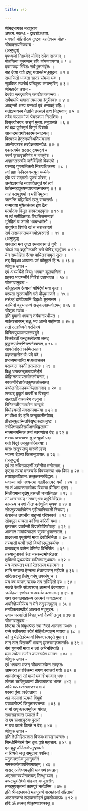 ```yaml
---
title: ०१२

---
```

श्रीमद्‌भागवत महापुराण  
अष्टमः स्कन्धः - द्वादशोऽध्यायः  
भगवतो मोहिनीरूपं दृष्ट्वा महादेवस्य मोहः -  
श्रीबादरायणिरुवाच -   
(अनुष्टुप्)   
वृषध्वजो निशम्येदं योषिद् रूपेण दानवान् ।   
मोहयित्वा सुरगणान् हरिः सोममपाययत् ॥ १ ॥   
वृषमारुह्य गिरिशः सर्वभूतगणैर्वृतः ।   
सह देव्या ययौ द्रष्टुं यत्रास्ते मधुसूदनः ॥ २ ॥   
सभाजितो भगवता सादरं सोमया भवः ।   
सूपविष्ट उवाचेदं प्रतिपूज्य स्मयन्हरिम् ॥ ३ ॥   
श्रीमहादेव उवाच -   
देवदेव जगद्व्यापिन् जगदीश जगन्मय ।   
सर्वेषामपि भावानां त्वमात्मा हेतुरीश्वरः ॥ ४ ॥   
आद्यन्तौ अस्य यन्मध्यं इदं अन्यदहं बहिः ।   
यतोऽव्ययस्य नैतानि तत्सत्यं ब्रह्म चिद्भवान् ॥ ५ ॥   
तवैव चरणाम्भोजं श्रेयस्कामा निराशिषः ।   
विसृज्योभयतः सङ्गं मुनयः समुपासते ॥ ६ ॥   
त्वं ब्रह्म पूर्णममृतं विगुणं विशोकं   
आनन्दमात्रमविकारमनन्यदन्यत् ।   
विश्वस्य हेतुरुदयस्थितिसंयमानां   
आत्मेश्वरश्च तदपेक्षतयानपेक्षः ॥ ७ ॥   
एकस्त्वमेव सदसद् द्वयमद्वयं च   
स्वर्णं कृताकृतमिवेह न वस्तुभेदः ।   
अज्ञानतस्त्वयि जनैर्विहितो विकल्पो ।   
यस्माद् गुणव्यतिकरो निरुपाधिकस्य ॥ ८ ॥   
त्वां ब्रह्म केचिदवयन्त्युत धर्ममेके   
एके परं सदसतोः पुरुषं परेशम् ।   
अन्येऽवयन्ति नवशक्तियुतं परं त्वां   
केचिन्महापुरुषमव्ययमात्मतन्त्रम् ॥ ९ ॥   
नाहं परायुरृषयो न मरीचिमुख्या   
जानन्ति यद्विरचितं खलु सत्त्वसर्गाः ।   
यन्मायया मुषितचेतस ईश दैत्य   
मर्त्यादयः किमुत शश्वदभद्रवृत्ताः ॥ १० ॥   
स त्वं समीहितमदः स्थितिजन्मनाशं   
भूतेहितं च जगतो भवबन्धमोक्षौ ।   
वायुर्यथा विशति खं च चराचराख्यं   
सर्वं तदात्मकतयावगमोऽवरुन्त्से ॥ ११ ॥   
(अनुष्टुप्)   
अवतारा मया दृष्टा रममाणस्य ते गुणैः ।   
सोऽहं तद् द्रष्टुमिच्छामि यत्ते योषिद् वपुर्धृतम् ॥ १२ ॥   
येन सम्मोहिता दैत्याः पायिताश्चामृतं सुराः ।   
तद् दिदृक्षव आयाताः परं कौतूहलं हि नः ॥ १३ ॥   
श्रीशुक उवाच -   
एवं अभ्यर्थितो विष्णुः भगवान् शूलपाणिना ।   
प्रहस्य भावगम्भीरं गिरिशं प्रत्यभाषत ॥ १४ ॥   
श्रीभगवानुवाच -   
कौतूहलाय दैत्यानां योषिद्वेषो मया कृतः ।   
पश्यता सुरकार्याणि गते पीयूषभाजने ॥ १५ ॥   
तत्तेऽहं दर्शयिष्यामि दिदृक्षोः सुरसत्तम ।   
कामिनां बहु मन्तव्यं सङ्कल्पप्रभवोदयम् ॥ १६ ॥   
श्रीशुक उवाच -   
इति ब्रुवाणो भगवान् तत्रैवान्तरधीयत ।   
सर्वतश्चारयन् चक्षुः भव आस्ते सहोमया ॥ १७ ॥   
ततो ददर्शोपवने वरस्त्रियं   
विचित्रपुष्पारुणपल्लवद्रुमे ।   
विक्रीडतीं कन्दुकलीलया लसद्   
दुकूलपर्यस्तनितम्बमेखलाम् ॥ १८ ॥   
आवर्तनोद्वर्तनकम्पितस्तन   
प्रकृष्टहारोरुभरैः पदे पदे ।   
प्रभज्यमानामिव मध्यतश्चलउ   
पदप्रवालं नयतीं ततस्ततः ॥ १९ ॥   
दिक्षु भ्रमत्कन्दुकचापलैर्भृशं   
प्रोद्विग्नतारायतलोललोचनाम् ।   
स्वकर्णविभ्राजितकुण्डलोल्लसत्   
कपोलनीलालकमण्डिताननाम् ॥ २० ॥   
श्लथद् दुकूलं कबरीं च विच्युतां   
सन्नह्यतीं वामकरेण वल्गुना ।   
विनिघ्नतीमन्यकरेण कन्दुकं   
विमोहयन्तीं जगदात्ममायया ॥ २१ ॥   
तां वीक्ष्य देव इति कन्दुकलीलयेषद्   
व्रीडास्फुटस्मितविसृष्टकटाक्षमुष्टः ।   
स्त्रीप्रेक्षणप्रतिसमीक्षणविह्वलात्मा   
नात्मानमन्तिक उमां स्वगणांश्च वेद ॥ २२ ॥   
तस्याः कराग्रात्स तु कन्दुको यदा   
गतो विदूरं तमनुव्रजत्स्त्रियाः ।   
वासः ससूत्रं लघु मारुतोऽहरद्   
भवस्य देवस्य किलानुपश्यतः ॥ २३ ॥   
(अनुष्टुप्)   
एवं तां रुचिरापाङ्‌गीं दर्शनीयां मनोरमाम् ।   
दृष्ट्वा तस्यां मनश्चक्रे विषज्जन्त्यां भवः किल ॥ २४ ॥   
तयापहृतविज्ञानः तत्कृतस्मरविह्वलः ।   
भवान्या अपि पश्यन्त्या गतह्रीस्तत्पदं ययौ ॥ २५ ॥   
सा तं आयान्तमालोक्य विवस्त्रा व्रीडिता भृशम् ।   
निलीयमाना वृक्षेषु हसन्ती नान्वतिष्ठत ॥ २६ ॥   
तां अन्वगच्छद् भगवान् भवः प्रमुषितेन्द्रियः ।   
कामस्य च वशं नीतः करेणुमिव यूथपः ॥ २७ ॥   
सोऽनुव्रज्यातिवेगेन गृहीत्वानिच्छतीं स्त्रियम् ।   
केशबन्ध उपानीय बाहुभ्यां परिषस्वजे ॥ २८ ॥   
सोपगूढा भगवता करिणा करिणी यथा ।   
इतस्ततः प्रसर्पन्ती विप्रकीर्णशिरोरुहा ॥ २९ ॥   
आत्मानं मोचयित्वाङ्‌ग सुरर्षभभुजान्तरात् ।   
प्राद्रवत्सा पृथुश्रोणी माया देवविनिर्मिता ॥ ३० ॥   
तस्यासौ पदवीं रुद्रो विष्णोरद्भुतकर्मणः ।   
प्रत्यपद्यत कामेन वैरिणेव विनिर्जितः ॥ ३१ ॥   
तस्यानुधावतो रेतः चस्कन्दामोघरेतसः ।   
शुष्मिणो यूथपस्येव वासितामनुधावतः ॥ ३२ ॥   
यत्र यत्रापतन् मह्यां रेतस्तस्य महात्मनः ।   
तानि रूप्यस्य हेम्नश्च क्षेत्राण्यासन् महीपते ॥ ३३ ॥   
सरित्सरःसु शैलेषु वनेषु उपवनेषु च ।   
यत्र क्व चासन् ऋषयः तत्र सन्निहितो हरः ॥ ३४ ॥   
स्कन्ने रेतसि सोऽपश्यत् आत्मानं देवमायया ।   
जडीकृतं नृपश्रेष्ठ सन्न्यवर्तत कश्मलात् ॥ ३५ ॥   
अथ अवगतमाहात्म्य आत्मनो जगदात्मनः ।   
अपरिज्ञेयवीर्यस्य न मेने तदु हाद्भुतम् ॥ ३६ ॥   
तमविक्लवमव्रीडं आलक्ष्य मधुसूदनः ।   
उवाच परमप्रीतो बिभ्रत् स्वां पौरुषीं तनुम् ॥ ३७ ॥   
श्रीभगवानुवाच -   
दिष्ट्या त्वं विबुधश्रेष्ठ स्वां निष्ठां आत्मना स्थितः ।   
यन्मे स्त्रीरूपया स्वैरं मोहितोऽप्यङ्‌ग मायया ॥ ३८ ॥   
को नु मेऽतितरेन्मायां विषक्तस्त्वदृते पुमान् ।   
तान् तान् विसृजतीं भावान् दुस्तरामकृतात्मभिः ॥ ३९ ॥   
सेयं गुणमयी माया न त्वां अभिभविष्यति ।   
मया समेता कालेन कालरूपेण भागशः ॥ ४० ॥   
श्रीशुक उवाच -   
एवं भगवता राजन् श्रीवत्साङ्केन सत्कृतः ।   
आमन्त्र्य तं परिक्रम्य सगणः स्वालयं ययौ ॥ ४१ ॥   
आत्मांशभूतां तां मायां भवानीं भगवान् भवः ।   
शंसतां ऋषिमुख्यानां प्रीत्याचष्टाथ भारत ॥ ४२ ॥   
अयि व्यपश्यस्त्वमजस्य मायां   
परस्य पुंसः परदेवतायाः ।   
अहं कलानां ऋषभो विमुह्ये   
ययावशोऽन्ये किमुतास्वतन्त्राः ॥ ४३ ॥   
यं मां अपृच्छस्त्वमुपेत्य योगात्   
समासहस्रान्त उपारतं वै ।   
स एष साक्षात्पुरुषः पुराणो   
न यत्र कालो विशते न वेदः ॥ ४४ ॥   
श्रीशुक उवाच -   
इति तेऽभिहितस्तात विक्रमः शारङ्गधन्वनः ।   
सिन्धोर्निर्मथने येन धृतः पृष्ठे महाचलः ॥ ४५ ॥   
एतन्मुहुः कीर्तयतोऽनुश्रृण्वतो   
न रिष्यते जातु समुद्यमः क्वचित् ।   
यदुत्तमश्लोकगुणानुवर्णनं   
समस्तसंसारपरिश्रमापहम् ॥ ४६ ॥   
असद् अविषयमङ्‌घ्रिं भावगम्यं प्रपन्नान्   
अमृतममरवर्यानाशयत् सिन्धुमथ्यम् ।   
कपटयुवतिवेषो मोहयन् यः सुरारीन्   
तमहमुपसृतानां कामपूरं नतोऽस्मि ॥ ४७ ॥   
इति श्रीमद्‌भागवते महापुराणे पारमहंस्यां संहितायां   
अष्टमस्कन्धे शङ्करमोहनं द्वादशोध्याऽयः ॥ १२ ॥   
हरिः ॐ तत्सत् श्रीकृष्णार्पणमस्तु ॥ 